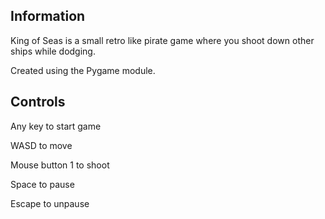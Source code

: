 Information
-----------
King of Seas is a small retro like pirate game where you shoot down other ships while dodging.

Created using the Pygame module.

Controls
--------
Any key to start game

WASD to move

Mouse button 1 to shoot

Space to pause

Escape to unpause